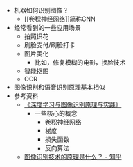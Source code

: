 - 机器如何识别图像？
    - [[卷积神经网络]]简称CNN
- 经常看到的一些应用场景
    - 拍照识花
    - 刷脸支付/刷脸打卡
    - 图片美化
        - 比如，修复模糊的电影，换脸技术
    - 智能抠图
    - OCR
- 图像识别和语音识别原理基本相似
- 参考资料
    - [《深度学习与图像识别原理与实践》](https://www.dedao.cn/ebook/reader?id=N4yqKRVn1jAJaMyOQ2YorRp6DvXm7we9BmwGBKLzkPq5gdxEV98eNbZl467ovjzg)
        - 一些核心的概念
            - 卷积神经网络
            - 梯度
            - 损失函数
            - 反向算法
    - [ 图像识别技术的原理是什么？ - 知乎](https://www.zhihu.com/question/38014222)
